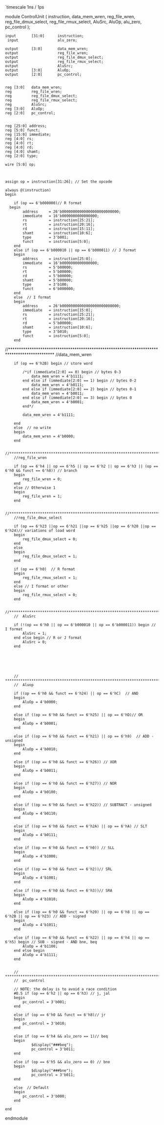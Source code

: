 
`timescale 1ns / 1ps

module ControlUnit
(
	instruction,
	data_mem_wren,
	reg_file_wren,
	reg_file_dmux_select,
	reg_file_rmux_select,
	AluSrc,
	AluOp,
	alu_zero,
	pc_control
);

    input 		[31:0]		instruction;
	 input 					alu_zero; 
		
    output 		[3:0]		data_mem_wren;
	output					reg_file_wren;
	output					reg_file_dmux_select;
	output					reg_file_rmux_select;
	output					AluSrc;
	output		[3:0]		AluOp;
	output		[2:0]		pc_control;
	
   
	reg [3:0]	data_mem_wren;
	reg 		reg_file_wren;
	reg 		reg_file_dmux_select;
	reg 		reg_file_rmux_select;
	reg 		AluSrc;
	reg [3:0] 	AluOp;
	reg [2:0] 	pc_control;
    

	reg [25:0] address;
	reg [5:0] funct;
	reg [15:0] immediate;
    reg [4:0] rs;
    reg [4:0] rt;
    reg [4:0] rd;
    reg [4:0] shamt;
    reg [2:0] type;
	
	wire [5:0] op;
	

	
	assign op = instruction[31:26]; // Set the opcode
	
	always @(instruction)
	begin
	
		if (op == 6'b000000)// R format
	  begin 
			address		= 26'b00000000000000000000000000;
			immediate	= 16'b0000000000000000;
			rs			= instruction[25:21];
			rt			= instruction[20:16];
			rd			= instruction[15:11];
			shamt		= instruction[10:6];
			type		= 3'b001;
			funct		= instruction[5:0];
		end
		else if (op == 6'b000010 || op == 6'b000011) // J format
		begin
			address		= instruction[25:0];
			immediate	= 16'b0000000000000000;
			rs			= 5'b00000;
			rt			= 5'b00000;
			rd			= 5'b00000;
			shamt		= 5'b00000;
			type		= 3'b100;
			funct		= 6'b000000;
		end 
		else  // I format
		begin
			address		= 26'b00000000000000000000000000;
			immediate	= instruction[15:0];
			rs			= instruction[25:21];
			rt			= instruction[20:16];
			rd			= 5'b00000;
			shamt		= instruction[10:6];
			type		= 3'b010;
			funct		= instruction[5:0];
		end
		
//*********************************************************************************************
//data_mem_wren
		
		if (op == 6'h2B) begin // store word
			
			/*if (immediate[2:0] == 0) begin // bytes 0-3
				data_mem_wren = 4'b1111;
			end else if (immediate[2:0] == 1) begin // bytes 0-2
				data_mem_wren = 4'b0111;
			end else if (immediate[2:0] == 2) begin // bytes 0-1
				data_mem_wren = 4'b0011;
			end else if (immediate[2:0] == 3) begin // bytes 0
				data_mem_wren = 4'b0001;
			end*/
			
			data_mem_wren = 4'b1111;
			
		end
		else  // no write
		begin
			data_mem_wren = 4'b0000;
		end
		
		//*****************************************************************************************
		//reg_file_wren
		
		if (op == 6'h4 || op == 6'h5 || op == 6'h2 || op == 6'h3 || (op == 6'h0 && funct == 6'h8)) // branch
		begin 
			reg_file_wren = 0;
		end 
		else // Otherwise 1
		begin 
			reg_file_wren = 1;
		end
		
		//******************************************************************************************************
		//reg_file_dmux_select

		if (op == 6'h23 ||op == 6'h21 ||op == 6'h25 ||op == 6'h20 ||op == 6'h24)// variations of load word
		begin 
			reg_file_dmux_select = 0;
		end
		else 
		begin
			reg_file_dmux_select = 1;
		end
		
		if (op == 6'h0)  // R format
		begin
			reg_file_rmux_select = 1;
		end 
		else // I format or other
		begin 
			reg_file_rmux_select = 0;
		end
		
		
   	//******************************************************************************************************************
		//  AluSrc
		
		if (!(op == 6'h0 || op == 6'b000010 || op == 6'b000011)) begin // I format
			AluSrc = 1;
		end else begin // R or J format
			AluSrc = 0;
		end
		
		
		
		
		
		
		// ***********************************************************************************************
		//  Aluop
		
		if ((op == 6'h0 && funct == 6'h24) || op == 6'hC)  // AND
		begin
			AluOp = 4'b0000;
		end 
		
		else if ((op == 6'h0 && funct == 6'h25) || op == 6'hD)// OR
		begin 
			AluOp = 4'b0001;
		end 
		
		else if ((op == 6'h0 && funct == 6'h21) || op == 6'h9)  // ADD - unsigned
		begin
			AluOp = 4'b0010; 
		end 
		
		else if ((op == 6'h0 && funct == 6'h26)) // XOR
		begin
			AluOp = 4'b0011;
		end
		
		else if ((op == 6'h0 && funct == 6'h27)) // NOR
		begin
			AluOp = 4'b0100;
		end
		
		else if ((op == 6'h0 && funct == 6'h22)) // SUBTRACT - unsigned
		begin
			AluOp = 4'b0110;
		end
		
		else if ((op == 6'h0 && funct == 6'h2A) || op == 6'hA) // SLT
		begin 
			AluOp = 4'b0111;
		end
		
		else if ((op == 6'h0 && funct == 6'h0)) // SLL
		begin
			AluOp = 4'b1000;
		end 
		
		else if ((op == 6'h0 && funct == 6'h2))// SRL
		begin 
			AluOp = 4'b1001;
		end 
		
		else if ((op == 6'h0 && funct == 6'h3))// SRA
		begin 
			AluOp = 4'b1010;
		end
		
		else if ((op == 6'h0 && funct == 6'h20) || op == 6'h8 || op == 6'h2B || op == 6'h23) // ADD - signed 
		begin 
			AluOp = 4'b1011;
		end 
		
		else if ((op == 6'h0 && funct == 6'h22) || op == 6'h4 || op == 6'h5) begin // SUB - signed - AND bne, beq
			AluOp = 4'b1100;
		end else begin
			AluOp = 4'b1111;
		end		
		
		
		// *********************************************************************************************
		//  pc_control
		
		// NOTE: the delay is to avoid a race condition
		#0.5 if (op == 6'h2 || op == 6'h3) // j, jal
		begin
			pc_control = 3'b001;
		end 
		
		else if (op == 6'h0 && funct == 6'h8)// jr
		begin 
			pc_control = 3'b010;
		end
		
		else if (op == 6'h4 && alu_zero == 1)// beq
		begin 
				$display("###beq");
				pc_control = 3'b011;
		end 

		else if (op == 6'h5 && alu_zero == 0) // bne
		begin
				$display("###bne");
				pc_control = 3'b011;
		end
		
		else  // Default
		begin
			pc_control = 3'b000;
		end
		
	end
 endmodule 
